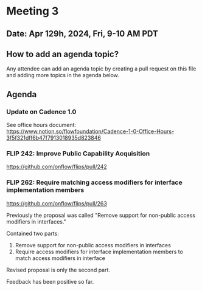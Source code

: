 # Meeting 3

## Date: Apr 129h, 2024, Fri, 9-10 AM PDT

## How to add an agenda topic?

Any attendee can add an agenda topic by creating a pull request on this file and adding more topics in the agenda below.

## Agenda

### Update on Cadence 1.0

See office hours document: https://www.notion.so/flowfoundation/Cadence-1-0-Office-Hours-3f5f321dff6b47f7913018935d823846

### FLIP 242: Improve Public Capability Acquisition

https://github.com/onflow/flips/pull/242

### FLIP 262: Require matching access modifiers for interface implementation members

https://github.com/onflow/flips/pull/263

Previously the proposal was called "Remove support for non-public access modifiers in interfaces."

Contained two parts:

1. Remove support for non-public access modifiers in interfaces
2. Require access modifiers for interface implementation members to match access modifiers in interface

Revised proposal is only the second part.

Feedback has been positive so far.

